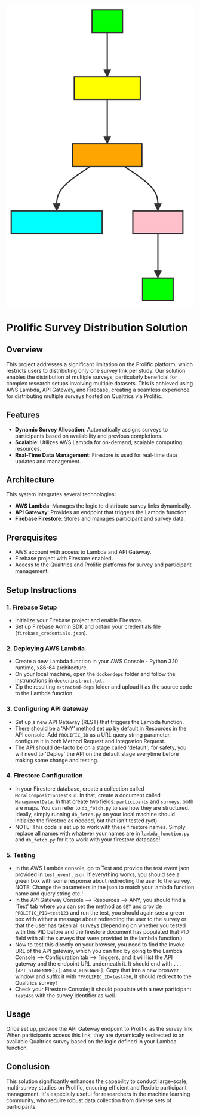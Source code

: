 
<p align="center">
  <img src="https://raw.githubusercontent.com/explomind1/Prolific-Survey-Distribution-Solution/main/d_TJeFaR7L.svg" >
</p>



# Prolific Survey Distribution Solution

## Overview
This project addresses a significant limitation on the Prolific platform, which restricts users to distributing only one survey link per study. Our solution enables the distribution of multiple surveys, particularly beneficial for complex research setups involving multiple datasets. This is achieved using AWS Lambda, API Gateway, and Firebase, creating a seamless experience for distributing multiple surveys hosted on Qualtrics via Prolific.

## Features
- **Dynamic Survey Allocation**: Automatically assigns surveys to participants based on availability and previous completions.
- **Scalable**: Utilizes AWS Lambda for on-demand, scalable computing resources.
- **Real-Time Data Management**: Firestore is used for real-time data updates and management.

## Architecture
This system integrates several technologies:
- **AWS Lambda**: Manages the logic to distribute survey links dynamically.
- **API Gateway**: Provides an endpoint that triggers the Lambda function.
- **Firebase Firestore**: Stores and manages participant and survey data.

## Prerequisites
- AWS account with access to Lambda and API Gateway.
- Firebase project with Firestore enabled.
- Access to the Qualtrics and Prolific platforms for survey and participant management.

## Setup Instructions

### 1. Firebase Setup
- Initialize your Firebase project and enable Firestore.
- Set up Firebase Admin SDK and obtain your credentials file (`firebase_credentials.json`).

### 2. Deploying AWS Lambda
- Create a new Lambda function in your AWS Console - Python 3.10 runtime, x86-64 architecture.
- On your local machine, open the `dockerdeps` folder and follow the instrunctions in `dockerinstruct.txt`. 
- Zip the resulting `extracted-deps` folder and upload it as the source code to the Lambda function

### 3. Configuring API Gateway
- Set up a new API Gateway (REST) that triggers the Lambda function.
- There should be a 'ANY' method set up by default in Resources in the API console. Add `PROLIFIC_ID` as a URL query string parameter, configure it in both Method Request and Integration Request.
- The API should de-facto be on a stage called 'default'; for safety, you will need to 'Deploy' the API on the default stage everytime before making some change and testing.

### 4. Firestore Configuration
- In your Firestore database, create a collection called `MoralCompositionTestRun`. In that, create a document called `ManagementData`. In that create two fields: `participants` and `surveys`, both are maps. You can refer to `db_fetch.py` to see how they are structured. Ideally, simply running `db_fetch.py` on your local machine should initialize the firestore as needed, but that isn't tested (yet).
- NOTE: This code is set up to work with these firestore names. Simply replace all names with whatever your names are in `lambda_function.py` and `db_fetch.py` for it to work with your firestore database!

### 5. Testing
- In the AWS Lambda console, go to Test and provide the test event json provided in `test_event.json`. If everything works, you should see a green box with some response about redirecting the user to the survey. NOTE: Change the parameters in the json to match your lambda function name and query string etc.!
- In the API Gateway Console --> Resources --> ANY, you should find a 'Test' tab where you can set the method as `GET` and provide `PROLIFIC_PID=test123` and run the test, you should again see a green box with wither a message about redirecting the user to the survey or that the user has taken all surveys (depending on whether you tested with this PID before and the firestore document has populated that PID field with all the surveys that were provided in the lambda function.) 
- Now to test this directly on your browser, you need to find the Invoke URL of the API gateway, which you can find by going to the Lambda Console --> Configuration tab --> Triggers, and it will list the API gateway and the endpoint URL underneath it. It should end with `...[API_STAGENAME]/[LAMBDA_FUNCNAME]`. Copy that into a new broswer window and suffix it with `?PROLIFIC_ID=test456`, It should redirect to the Qualtrics survey! 
- Check your Firestore Console; it should populate with a new participant `test456` with the survey identifier as well. 

## Usage
Once set up, provide the API Gateway endpoint to Prolific as the survey link. When participants access this link, they are dynamically redirected to an available Qualtrics survey based on the logic defined in your Lambda function.

## Conclusion
This solution significantly enhances the capability to conduct large-scale, multi-survey studies on Prolific, ensuring efficient and flexible participant management. It's especially useful for researchers in the machine learning community, who require robust data collection from diverse sets of participants.

